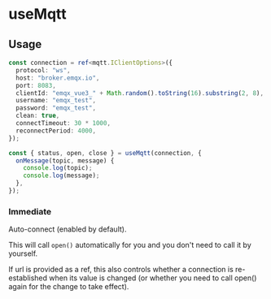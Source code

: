 # useMqtt

## Usage

```ts
const connection = ref<mqtt.IClientOptions>({
  protocol: "ws",
  host: "broker.emqx.io",
  port: 8083,
  clientId: "emqx_vue3_" + Math.random().toString(16).substring(2, 8),
  username: "emqx_test",
  password: "emqx_test",
  clean: true,
  connectTimeout: 30 * 1000,
  reconnectPeriod: 4000,
});

const { status, open, close } = useMqtt(connection, {
  onMessage(topic, message) {
    console.log(topic);
    console.log(message);
  },
});
```

### Immediate

Auto-connect (enabled by default).

This will call `open()` automatically for you and you don't need to call it by yourself.

If url is provided as a ref, this also controls whether a connection is re-established when its value is changed (or whether you need to call open() again for the change to take effect).
